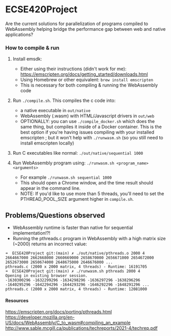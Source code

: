 # ECSE420Project
Are the current solutions for parallelization of programs compiled to WebAssembly helping bridge the performance gap between web and native applications?

### How to compile & run

1. Install emsdk: 
    - Either using their instructions (didn't work for me): https://emscripten.org/docs/getting_started/downloads.html
    - Using Homebrew or other equivalent: `brew install emscripten`
    - This is necessary for both compiling & running the WebAssembly code

2. Run `./compile.sh`. This compiles the c code into:
    - a native executable in `out/native`
    - WebAssembly (.wasm) with HTML/Javascript drivers in `out/web`
    - OPTIONALLY: you can use `./compile_docker.sh` which does the same thing, but compiles it inside of a Docker container. This is the best option if you're having issues compiling with your installed emscripten ; but it won't help with `./runwasm.sh` (so you still need to install emscripten locally)

3. Run C executables like normal: `./out/native/sequential 1000`

4. Run WebAssembly program using: `./runwasm.sh <program_name> <arguments>`
    - For example `./runwasm.sh sequential 1000`
    - This should open a Chrome window, and the time result should appear in the command line.
    - NOTE: If you'd like to use more than 5 threads, you'll need to set the PTHREAD_POOL_SIZE argument higher in `compile.sh`.

## Problems/Questions observed
- WebAssembly runtime is faster than native for sequential implementation!?!
- Running the pthreads.c program in WebAssembly with a high matrix size (~2000) returns an incorrect value:
```
➜  ECSE420Project git:(main) ✗ ./out/native/pthreads.o 2000 4
2664667000 2662668000 2660669000 2658670000 2656671000 2654672000 2652673000 2650674000 2648675000 2646676000 ...
pthreads.c (2000 x 2000 matrix, 4 threads) - Runtime: 16191705
➜  ECSE420Project git:(main) ✗ ./runwasm.sh pthreads 2000 4
Opening in existing browser session.
-1630300296 -1632299296 -1634298296 -1636297296 -1638296296 -1640295296 -1642294296 -1644293296 -1646292296 -1648291296 ...
pthreads.c (2000 x 2000 matrix, 4 threads) - Runtime: 12081000
```

#### Resources

https://emscripten.org/docs/porting/pthreads.html
https://developer.mozilla.org/en-US/docs/WebAssembly/C_to_wasm#compiling_an_example
http://www.sable.mcgill.ca/publications/techreports/2021-4/techrep.pdf